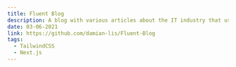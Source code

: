 ```yaml
---
title: Fluent Blog
description: A blog with various articles about the IT industry that uses server side rendering in Next.js technology.
date: 03-06-2021
link: https://github.com/damian-lis/Fluent-Blog
tags:
  - TailwindCSS
  - Next.js
---
```

